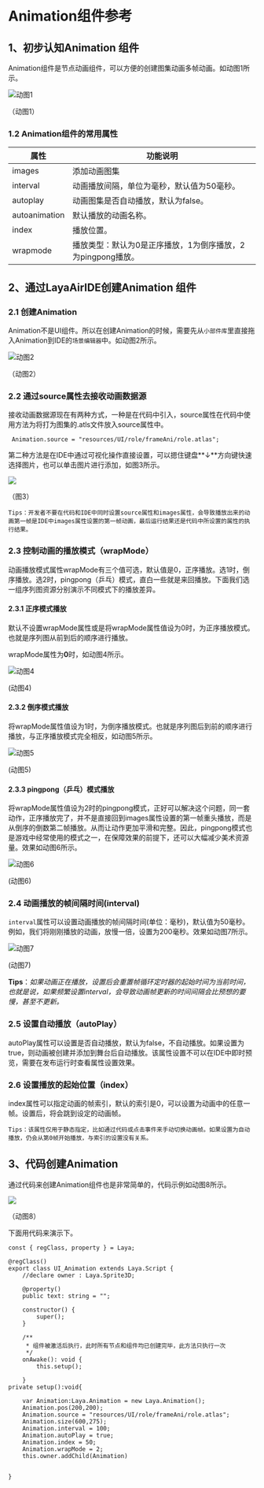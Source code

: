 # Animation组件参考



## 1、初步认知Animation 组件

Animation组件是节点动画组件，可以方便的创建图集动画多帧动画。如动图1所示。

![动图1](img/1.gif) 

（动图1）

### 1.2 Animation组件的常用属性

| 属性          | 功能说明                                                    |
| ------------- | ----------------------------------------------------------- |
| images        | 添加动画图集                                                |
| interval      | 动画播放间隔，单位为毫秒，默认值为50毫秒。                  |
| autoplay      | 动画图集是否自动播放，默认为false。                         |
| autoanimation | 默认播放的动画名称。                                        |
| index         | 播放位置。                                                  |
| wrapmode      | 播放类型：默认为0是正序播放，1为倒序播放，2为pingpong播放。 |

## 2、通过LayaAirIDE创建Animation 组件

### 2.1 创建Animation

Animation不是UI组件。所以在创建Animation的时候，需要先从`小部件库`里直接拖入Animation到IDE的`场景编辑器`中。如动图2所示。

![动图2](img/2.gif) 

（动图2）



### 2.2 通过source属性去接收动画数据源

接收动画数据源现在有两种方式，一种是在代码中引入，source属性在代码中使用方法为将打为图集的.atls文件放入source属性中。

```
 Animation.source = "resources/UI/role/frameAni/role.atlas";
```

第二种方法是在IDE中通过可视化操作直接设置，可以摁住键盘**↓**方向键快速选择图片，也可以单击图片进行添加，如图3所示。

![](img/3.png) 

（图3）

`Tips：开发者不要在代码和IDE中同时设置source属性和images属性，会导致播放出来的动画第一帧是IDE中images属性设置的第一帧动画，最后运行结果还是代码中所设置的属性的执行结果。`		



### 2.3 控制动画的播放模式（wrapMode）

动画播放模式属性wrapMode有三个值可选，默认值是0，正序播放。选1时，倒序播放。选2时，pingpong（乒乓）模式，直白一些就是来回播放。下面我们选一组序列图资源分别演示不同模式下的播放差异。

#### 2.3.1 正序模式播放

默认不设置wrapMode属性或是将wrapMode属性值设为0时，为正序播放模式。也就是序列图从前到后的顺序进行播放。

wrapMode属性为**0**时，如动图4所示。

![动图4](img/4.gif)  

(动图4)

#### 2.3.2 倒序模式播放

将wrapMode属性值设为1时，为倒序播放模式。也就是序列图后到前的顺序进行播放，与正序播放模式完全相反，如动图5所示。


![动图5](img/5.gif) 

(动图5)

#### 2.3.3 pingpong（乒乓）模式播放

将wrapMode属性值设为2时的pingpong模式，正好可以解决这个问题，同一套动作，正序播放完了，并不是直接回到images属性设置的第一帧重头播放，而是从倒序的倒数第二帧播放。从而让动作更加平滑和完整。因此，pingpong模式也是游戏中经常使用的模式之一，在保障效果的前提下，还可以大幅减少美术资源量。效果如动图6所示。

![动图6](img/6.gif) 

(动图6)

### 2.4  动画播放的帧间隔时间(interval)

`interval`属性可以设置动画播放的帧间隔时间(单位：毫秒)，默认值为50毫秒。例如，我们将刚刚播放的动画，放慢一倍，设置为200毫秒。效果如动图7所示。


![动图7](img/7.gif) 

(动图7)

**Tips**：*如果动画正在播放，设置后会重置帧循环定时器的起始时间为当前时间，也就是说，如果频繁设置interval，会导致动画帧更新的时间间隔会比预想的要慢，甚至不更新。*



### 2.5 设置自动播放（autoPlay）

autoPlay属性可以设置是否自动播放，默认为false，不自动播放。如果设置为true，则动画被创建并添加到舞台后自动播放。该属性设置不可以在IDE中即时预览，需要在发布运行时查看属性设置效果。



### 2.6 设置播放的起始位置（index）

index属性可以指定动画的帧索引，默认的索引是0，可以设置为动画中的任意一帧。设置后，将会跳到设定的动画帧。

`Tips：该属性仅用于静态指定，比如通过代码或点击事件来手动切换动画帧。如果设置为自动播放，仍会从第0帧开始播放，与索引的设置没有关系。`



## 3、代码创建Animation

通过代码来创建Animation组件也是非常简单的，代码示例如动图8所示。

![](img/8.gif) 

（动图8）

下面用代码来演示下。

```
const { regClass, property } = Laya;

@regClass()
export class UI_Animation extends Laya.Script {
    //declare owner : Laya.Sprite3D;

    @property()
    public text: string = "";

    constructor() {
        super();
    }

    /**
     * 组件被激活后执行，此时所有节点和组件均已创建完毕，此方法只执行一次
     */
    onAwake(): void {
        this.setup();

    }
private setup():void{

    var Animation:Laya.Animation = new Laya.Animation();
    Animation.pos(200,200);
    Animation.source = "resources/UI/role/frameAni/role.atlas";
    Animation.size(600,275);
    Animation.interval = 100;
    Animation.autoPlay = true;
    Animation.index = 50;
    Animation.wrapMode = 2;
    this.owner.addChild(Animation)


}

```

